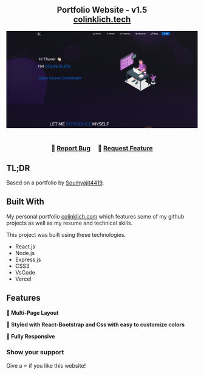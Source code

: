 <h2 align="center">
  Portfolio Website - v1.5<br/>
  <a href="[https://portfolio-website-colinklich.vercel.app/](https://www.colinklich.com/)" target="_blank">colinklich.tech</a>
</h2>
<div align="center">
  <img alt="Demo" src="./Images/readme-img.png" />
</div>

<br/>

<h3 align="center">
    🔹
    <a href="https://github.com/soumyajit4419/Portfolio/issues">Report Bug</a> &nbsp; &nbsp;
    🔹
    <a href="https://github.com/soumyajit4419/Portfolio/issues">Request Feature</a>
</h3>

## TL;DR

Based on a portfolio by [Soumyajit4419](https://github.com/soumyajit4419/Portfolio). 

## Built With

My personal portfolio <a href="[https://portfolio-website-colinklich.vercel.app/](https://www.colinklich.com/)" target="_blank">colinklich.com</a> which features some of my github projects as well as my resume and technical skills.<br/>

This project was built using these technologies.

- React.js
- Node.js
- Express.js
- CSS3
- VsCode
- Vercel

## Features

**📖 Multi-Page Layout**

**🎨 Styled with React-Bootstrap and Css with easy to customize colors**

**📱 Fully Responsive**

### Show your support

Give a ⭐ if you like this website!

